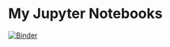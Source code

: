 My Jupyter Notebooks
====================

[![Binder](https://mybinder.org/badge_logo.svg)](https://mybinder.org/v2/gh/Singond/notebooks/HEAD)
